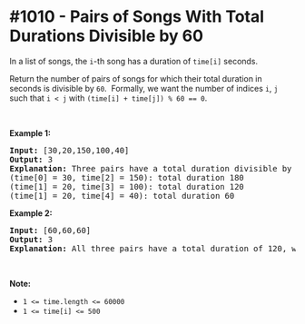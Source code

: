 # \#1010 - Pairs of Songs With Total Durations Divisible by 60
<p>In a list of songs, the <code>i</code>-th&nbsp;song has a duration of&nbsp;<code>time[i]</code> seconds.&nbsp;</p>

<p>Return the number of pairs of songs for which their total&nbsp;duration in seconds is divisible by <code>60</code>.&nbsp; Formally, we want the number of&nbsp;indices <code>i</code>, <code>j</code> such that&nbsp;<code>i &lt; j</code> with <code>(time[i] + time[j]) % 60 == 0</code>.</p>

<p>&nbsp;</p>

<p><strong>Example 1:</strong></p>

<pre>
<strong>Input: </strong><span id="example-input-1-1">[30,20,150,100,40]</span>
<strong>Output: </strong><span id="example-output-1">3</span>
<strong>Explanation: </strong>Three pairs have a total duration divisible by 60:
(time[0] = 30, time[2] = 150): total duration 180
(time[1] = 20, time[3] = 100): total duration 120
(time[1] = 20, time[4] = 40): total duration 60
</pre>

<div>
<p><strong>Example 2:</strong></p>

<pre>
<strong>Input: </strong><span id="example-input-2-1">[60,60,60]</span>
<strong>Output: </strong><span id="example-output-2">3</span>
<strong>Explanation: </strong>All three pairs have a total duration of 120, which is divisible by 60.
</pre>
</div>

<p>&nbsp;</p>

<p><strong>Note:</strong></p>

<ul>
	<li><code>1 &lt;= time.length &lt;= 60000</code></li>
	<li><code>1 &lt;= time[i] &lt;= 500</code></li>
</ul>
